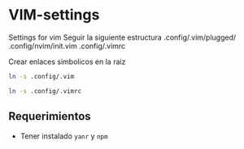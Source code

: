 # VIM-settings
Settings for vim 
Seguir la siguiente estructura
.config/.vim/plugged/
.config/nvim/init.vim
.config/.vimrc

Crear enlaces simbolicos en la raiz
```sh
ln -s .config/.vim
```
```sh
ln -s .config/.vimrc
```

## Requerimientos
* Tener instalado `yanr` y `npm` 


